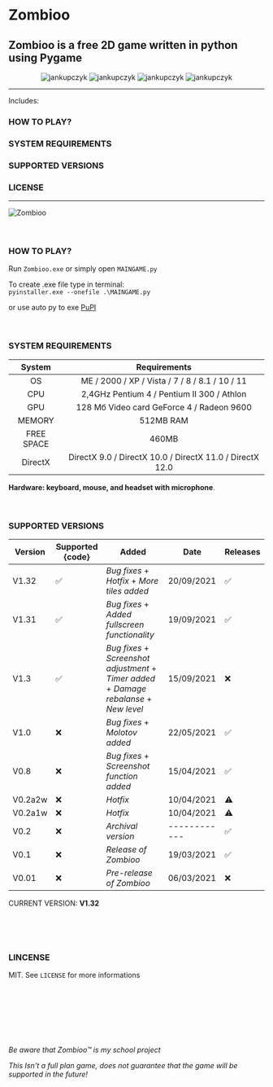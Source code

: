 # Zombioo
## Zombioo is a free 2D game written in python using Pygame

<p align="center">
  <img src="https://img.shields.io/github/issues/jankupczyk/Zombioo?color=critical&style=for-the-badge" alt="jankupczyk" />
  <img src="https://img.shields.io/github/stars/jankupczyk/Zombioo?color=success&style=for-the-badge" alt="jankupczyk" />
  <img src="https://img.shields.io/github/forks/jankupczyk/Zombioo?color=success&style=for-the-badge" alt="jankupczyk" />
  <img src="https://img.shields.io/github/license/jankupczyk/Zombioo?color=important&style=for-the-badge" alt="jankupczyk" />
</p>

---
Includes:
### HOW TO PLAY?
### SYSTEM REQUIREMENTS
### SUPPORTED VERSIONS
### LICENSE
---


![Zombioo](demo/demoNEW.gif)
<br />
<br />
<br />
### HOW TO PLAY?
Run ```Zombioo.exe``` or simply open ```MAINGAME.py```

To create .exe file type in terminal:     
```pyinstaller.exe --onefile .\MAINGAME.py```



or use auto py to exe
[PuPI](https://pypi.org/project/auto-py-to-exe/)
<br />
<br /> 
<br />
### SYSTEM REQUIREMENTS 

| System     | Requirements                                                       |
|:----------:|:------------------------------------------------------------------:|
| OS         | ME / 2000 / XP / Vista / 7 / 8 / 8.1 / 10 / 11                     |
| CPU        | 2,4GHz Pentium 4 / Pentium II 300  / Athlon                        |
| GPU        | 128 Мб Video card GeForce 4 / Radeon 9600                          |
| MEMORY     | 512MB RAM                                                          |
| FREE SPACE | 460MB                                                              |
| DirectX    | DirectX 9.0 / DirectX 10.0 / DirectX 11.0 / DirectX 12.0           |

<b>Hardware: keyboard, mouse, and headset with microphone</b>.
<br />
<br />
<br />

### SUPPORTED VERSIONS
| Version | Supported {code}   | Added                                                                                            | Date       | Releases           |
| ------- | ------------------ | ------------------------------------------------------------------------------------------------ | ---------- | ------------------ |
| V1.32   | :white_check_mark: | *Bug fixes* + *Hotfix* + *More tiles added*                                                      | 20/09/2021 | :white_check_mark: |
| V1.31   | :white_check_mark: | *Bug fixes* + *Added fullscreen functionality*                                                   | 19/09/2021 | :white_check_mark: |
| V1.3    | :white_check_mark: | *Bug fixes* + *Screenshot adjustment* + *Timer added* + *Damage rebalanse* + *New level*         | 15/09/2021 | :x:                |
| V1.0    | :x:                | *Bug fixes* + *Molotov added*                                                                    | 22/05/2021 | :white_check_mark: |
| V0.8    | :x:                | *Bug fixes* + *Screenshot function added*                                                        | 15/04/2021 | :white_check_mark: |
| V0.2a2w | :x:                | *Hotfix*                                                                                         | 10/04/2021 | :warning:          |
| V0.2a1w | :x:                | *Hotfix*                                                                                         | 10/04/2021 | :warning:          |
| V0.2    | :x:                | *Archival version*                                                                               |------------| :white_check_mark: |
| V0.1    | :x:                | *Release of Zombioo*                                                                             | 19/03/2021 | :white_check_mark: |
| V0.01   | :x:                | *Pre-release of Zombioo*                                                                         | 06/03/2021 | :x:                |

CURRENT VERSION: <b>V1.32</b>

<br />
<br />
<br />
 
### LINCENSE

MIT. See ```LICENSE``` for more informations

<br />
<br />
<br />
<br />
<br />
<br /> 

*Be aware that Zombioo™ is my school project*

*This Isn't a full plan game, does not guarantee that the game will be supported in the future!*
